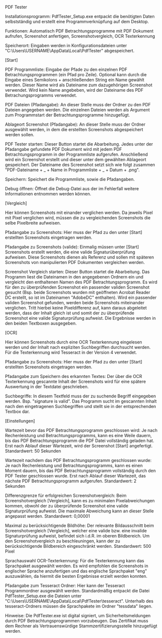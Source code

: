 PDF Tester


Installationsprogramm: PdfTester_Setup.exe entpackt die benötigten Daten selbstständig und erstellt eine Programmverknüpfung auf dem Desktop.


Funktionen:
Automatisch PDF Betrachtungsprogramme mit PDF Dokument aufrufen, Screenshot anfertigen, Screenshotvergleich, OCR Texterkennung


Speicherort:
Eingaben werden in Konfigurationsdateien unter "C:\Users\USERNAME\AppData\Local\PdfTester\" abgespeichert.


[Start]

PDF Programmliste:
Eingabe der Pfade zu den einzelnen PDF Betrachtungsprogrammen (ein Pfad pro Zeile).
Optional kann durch die Eingabe eines Semikolons + anschließenden String ein Name gewählt werden.
Dieser Name wird als Dateiname zum dazugehörigen Screenshot verwendet.
Wird kein Name angebeben, wird der Dateiname des PDF Betrachungsprogramms verwendet.

PDF Dateien (Pfadangabe):
An dieser Stelle muss der Ordner zu den PDF Dateien angegeben werden.
Die einzelnen Dateien werden als Argument zum Programmstart der Betrachtungsprogramme hinzugefügt.

Ablageort Screenshot (Pfadangabe):
An dieser Stelle muss der Ordner ausgewählt werden, in dem die erstellten Screenshots abgespeichert werden sollen.

PDF Tester starten:
Dieser Button startet die Abarbeitung.
Jedes unter der Pfadangabe gefundete PDF Dokument wird mit jedem PDF Betrachtungsprogramm in der Programmliste aufgerufen.
Anschließend wird ein Screenshot erstellt und dieser unter dem gewählten Ablageort gespeichert.
Der Dateiname des Screenshot setzt sich wie folgt zusammen "PDF-Dateiname + _ + Name in Programmliste + _ + Datum + .png".

Speichern:
Speichert die Programmliste, sowie die Pfadangaben.

Debug öffnen:
Öffnet die Debug-Datei aus der im Fehlerfall weitere Informationen entnommen werden können.


[Vergleich]

Hier können Screenshots mit einander verglichen werden.
Da jeweils Pixel mit Pixel verglichen wird, müssen die zu vergleichenden Screenshots die selbe Pixelbreite aufweisen.

Pfadangabe zu Screenshots:
Hier muss der Pfad zu den unter [Start] erstellten Screenshots eingetragen werden.

Pfadangabe zu Screenshots (valide):
Einmalig müssen unter [Start] Screenshots erstellt werden, die eine valide Signaturüberprüfung aufweisen.
Diese Screenshots dienen als Referenz und sollen mit späteren Screenshots von manipulierten PDF Dokumenten vergleichen werden.

Screenshot Vergleich starten:
Dieser Button startet die Abarbeitung.
Das Programm liest die Dateinamen in den angegebenen Ordnern ein und vergleicht den enthaltenen Namen des PDF Betrachtungsprogramm.
Es wird für den zu überprüfenden Screenshot ein passender validen Screenshot gesucht (Bsp. beide Screenshots wurden mit geöffneten Acrobat Reader DC erstellt, so ist im Dateinamen "AdobeDC" enthalten).
Wird ein passender validen Screenshot gefunden, werden beide Screenshots miteinander verglichen.
Tritt hierbei keine Pixeldifferenz auf, kann daraus abgeleitet werden, dass der Inhalt gleich ist und somit der zu überprüfende Screenshot eine valide Signaturprüfung aufweist.
Die Ergebnisse werden in den beiden Textboxen ausgegeben.


[OCR]

Hier können Screenshots durch eine OCR Texterkennung eingelesen werden und der Inhalt nach expliziten Suchbegriffen durchsucht werden.
Für die Texterkennung wird Tesseract in der Version 4 verwendet.

Pfadangabe zu Screenshots:
Hier muss der Pfad zu den unter [Start] erstellten Screenshots eingetragen werden.

Pfadangabe zum Speichern des erkannten Textes:
Der über die OCR Texterkennung gescannte Inhalt der Screenshots wird für eine spätere Auswertung in der Textdatei geschrieben.

Suchbegriffe:
In diesem Textfeld muss der zu suchende Begriff eingegeben werden. Bsp. "signature is valid".
Das Programm sucht im gescannten Inhalt nach den eingetragenen Suchbegriffen und stellt sie in der entsprechenden Textbox dar.


[Einstellungen]

Wartezeit bevor das PDF Betrachtungsprogramm geschlossen wird:
Je nach Rechenleistung und Betrachtungsprogramms, kann es eine Weile dauern, bis das PDF Betrachtungsprogramm die PDF Datei vollständig geladen hat.
Erst nach Ablauf dieser Wartezeit, wird der Screenshot [Start] angefertigt.
Standardwert: 50 Sekunden

Wartezeit nachdem das PDF Betrachtungsprogramm geschlossen wurde:
Je nach Rechenleistung und Betrachtungsprogramms, kann es einen Moment dauern, bis das PDF Betrachtungsprogramm vollständig durch den PDF Tester geschlossen wurde.
Erst nach Ablauf dieser Wartezeit, das nächste PDF Betrachtungsprogramm aufgerufen.
Standardwert: 2 Sekunden

Differenzgrenze für erfolgreichen Screenshotvergleich:
Beim Screenshotvergleich [Vergleich], kann es zu minimalen Pixelabweichungen kommen, obwohl der zu überprüfende Screenshot eine valide Signaturprüfung aufweist.
Die maximale Abweichung kann an dieser Stelle angepasst werden.
Standardwert: 0,00001

Maximal zu berücksichtigende Bildhöhe:
Der relevante Bildausschnitt beim Screenshotvergleich [Vergleich], welcher eine valide bzw. eine invalide Signaturprüfung aufweist, befindet sich i.d.R. im oberen Bildbereich.
Um den Screenshotvergleich zu beschleuningen, kann der zu berücksichtigende Bildbereich eingeschränkt werden.
Standardwert: 500 Pixel

Sprachauswahl OCR-Texterkennung:
Für die Texterkennung kann das Sprachpaket ausgewählt werden.
Es wird empfohlen die Screenshots in englischer Sprache anzufertigen und das englische Sprachpaket "eng" auszuwählen, da hiermit die besten Ergebnisse erzielt werden konnten.

Pfadangabe zum Tesseract Ordner:
Hier kann der Tesseract Programmordner ausgewählt werden.
Standardmäßig entpackt die Datei PdfTester_Setup.exe die Dateien unter "C:\Users\USERNAME\AppData\Local\PdfTester\tesseract".
Unterhalb des tesseract-Ordners müssen die Sprachpakete im Ordner "tessdata" liegen.


Hinweise:
Die PdfTester.exe ist digital signiert, um Sicherheitsmeldungen durch PDF Betrachtungsprogrammen vorzubeugen.
Das Zertifikat muss dem Rechner als Vertrauenswürdige Stammzertifizierungsstelle hinzugefügt werden.
 

